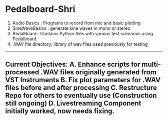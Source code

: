 # Pedalboard-Shri
1.  Audio Basics : Programs to record from mic and basic plotting
2.  SineWaveBasics : generate sine waves in mono or stereo
3.  PedalBoard : Contains Python files with various test scenarios using Pedalboard.
4. .WAV file directory: library of wav files used previously for testing
----------------
Current Objectives:
A. Enhance scripts for multi-processed .WAV files originally generated from VST Instruments
B. Fix plot parameters for .WAV files before and after processing
C. Restructure Repo for others to eventually use (Construction still ongoing)
D. Livestreaming Component initially worked, now needs fixing. 
---------------
